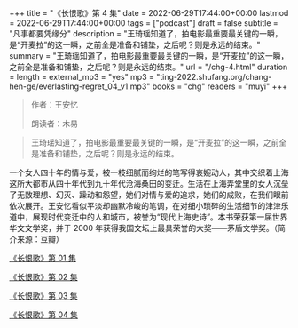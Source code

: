+++
title = "《长恨歌》第 4 集"
date = 2022-06-29T17:44:00+00:00
lastmod = 2022-06-29T17:44:00+00:00
tags = ["podcast"]
draft = false
subtitle = "凡事都要凭缘分"
description = "王琦瑶知道了，拍电影最重要最关键的一瞬，是“开麦拉”的这一瞬，之前全是准备和铺垫，之后呢？则是永远的结束。"
summary = "王琦瑶知道了，拍电影最重要最关键的一瞬，是“开麦拉”的这一瞬，之前全是准备和铺垫，之后呢？则是永远的结束。"
url = "/chg-4.html"
duration = 
length = 
external_mp3 = "yes"
mp3 = "ting-2022.shufang.org/chang-hen-ge/everlasting-regret_04_v1.mp3"
books = "chg"
readers = "muyi"
+++

> 作者：王安忆
>
> 朗读者：木易

> 王琦瑶知道了，拍电影最重要最关键的一瞬，是“开麦拉”的这一瞬，之前全是准备和铺垫，之后呢？则是永远的结束。

一个女人四十年的情与爱，被一枝细腻而绚烂的笔写得哀婉动人，其中交织着上海这所大都市从四十年代到九十年代沧海桑田的变迁。生活在上海弄堂里的女人沉垒了无数理想、幻灭、躁动和怨望，她们对情与爱的追求，她们的成败，在我们眼前依次展开。王安忆看似平淡却幽默冷峻的笔调，在对细小琐碎的生活细节的津津乐道中，展现时代变迁中的人和城市，被誉为“现代上海史诗”。本书荣获第一届世界华文文学奖，并于 2000 年获得我国文坛上最具荣誉的大奖——茅盾文学奖。（简介来源：豆瓣）

[《长恨歌》第 01 集](./chg-1.html)

[《长恨歌》第 02 集](./chg-2.html)

[《长恨歌》第 03 集](./chg-3.html)

[《长恨歌》第 04 集](./chg-4.html)

